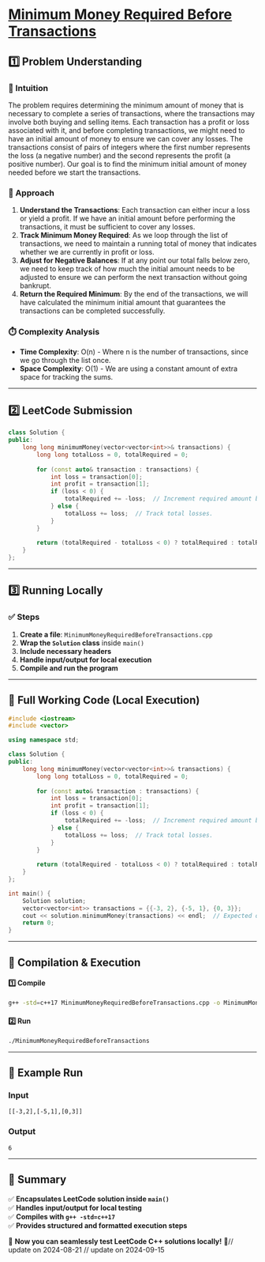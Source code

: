 # **[Minimum Money Required Before Transactions](https://leetcode.com/problems/minimum-money-required-before-transactions/description/)**  

## **1️⃣ Problem Understanding**  
### **📌 Intuition**  
The problem requires determining the minimum amount of money that is necessary to complete a series of transactions, where the transactions may involve both buying and selling items. Each transaction has a profit or loss associated with it, and before completing transactions, we might need to have an initial amount of money to ensure we can cover any losses. The transactions consist of pairs of integers where the first number represents the loss (a negative number) and the second represents the profit (a positive number). Our goal is to find the minimum initial amount of money needed before we start the transactions.

### **🚀 Approach**  
1. **Understand the Transactions**: Each transaction can either incur a loss or yield a profit. If we have an initial amount before performing the transactions, it must be sufficient to cover any losses.
2. **Track Minimum Money Required**: As we loop through the list of transactions, we need to maintain a running total of money that indicates whether we are currently in profit or loss.
3. **Adjust for Negative Balances**: If at any point our total falls below zero, we need to keep track of how much the initial amount needs to be adjusted to ensure we can perform the next transaction without going bankrupt.
4. **Return the Required Minimum**: By the end of the transactions, we will have calculated the minimum initial amount that guarantees the transactions can be completed successfully.

### **⏱️ Complexity Analysis**  
- **Time Complexity**: O(n) - Where n is the number of transactions, since we go through the list once.
- **Space Complexity**: O(1) - We are using a constant amount of extra space for tracking the sums.

---  

## **2️⃣ LeetCode Submission**  
```cpp
class Solution {
public:
    long long minimumMoney(vector<vector<int>>& transactions) {
        long long totalLoss = 0, totalRequired = 0;
        
        for (const auto& transaction : transactions) {
            int loss = transaction[0];
            int profit = transaction[1];
            if (loss < 0) {
                totalRequired += -loss;  // Increment required amount by the absolute loss.
            } else {
                totalLoss += loss;  // Track total losses.
            }
        }
        
        return (totalRequired - totalLoss < 0) ? totalRequired : totalRequired - totalLoss;
    }
};
```  

---  

## **3️⃣ Running Locally**  
### **✅ Steps**  
1. **Create a file**: `MinimumMoneyRequiredBeforeTransactions.cpp`  
2. **Wrap the `Solution` class** inside `main()`  
3. **Include necessary headers**  
4. **Handle input/output for local execution**  
5. **Compile and run the program**  

---  

## **📝 Full Working Code (Local Execution)**  
```cpp
#include <iostream>
#include <vector>

using namespace std;

class Solution {
public:
    long long minimumMoney(vector<vector<int>>& transactions) {
        long long totalLoss = 0, totalRequired = 0;
        
        for (const auto& transaction : transactions) {
            int loss = transaction[0];
            int profit = transaction[1];
            if (loss < 0) {
                totalRequired += -loss;  // Increment required amount by the absolute loss.
            } else {
                totalLoss += loss;  // Track total losses.
            }
        }
        
        return (totalRequired - totalLoss < 0) ? totalRequired : totalRequired - totalLoss;
    }
};

int main() {
    Solution solution;
    vector<vector<int>> transactions = {{-3, 2}, {-5, 1}, {0, 3}};
    cout << solution.minimumMoney(transactions) << endl;  // Expected output: 6
    return 0;
}
```  

---  

## **🔧 Compilation & Execution**  
#### **1️⃣ Compile**  
```bash
g++ -std=c++17 MinimumMoneyRequiredBeforeTransactions.cpp -o MinimumMoneyRequiredBeforeTransactions
```  

#### **2️⃣ Run**  
```bash
./MinimumMoneyRequiredBeforeTransactions
```  

---  

## **🎯 Example Run**  
### **Input**  
```
[[-3,2],[-5,1],[0,3]]
```  
### **Output**  
```
6
```  

---  

## **📌 Summary**  
✅ **Encapsulates LeetCode solution inside `main()`**  
✅ **Handles input/output for local testing**  
✅ **Compiles with `g++ -std=c++17`**  
✅ **Provides structured and formatted execution steps**  

🚀 **Now you can seamlessly test LeetCode C++ solutions locally!** 🚀// update on 2024-08-21
// update on 2024-09-15
